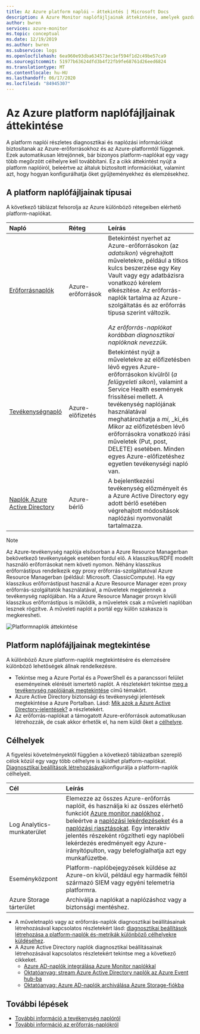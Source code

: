 ```yaml
---
title: Az Azure platform naplói – áttekintés | Microsoft Docs
description: A Azure Monitor naplófájljainak áttekintése, amelyek gazdag és gyakori információkat biztosítanak az Azure-erőforrások működéséről.
author: bwren
services: azure-monitor
ms.topic: conceptual
ms.date: 12/19/2019
ms.author: bwren
ms.subservice: logs
ms.openlocfilehash: 6ea960e93dba634573ec1ef594f1d2c49be57ca9
ms.sourcegitcommit: 51977b63624dfd3b4f22fb9fe68761d26eed6824
ms.translationtype: MT
ms.contentlocale: hu-HU
ms.lasthandoff: 06/17/2020
ms.locfileid: "84945307"
---
```

# <a name="overview-of-azure-platform-logs"></a>Az Azure platform naplófájljainak áttekintése
A platform naplói részletes diagnosztikai és naplózási információkat biztosítanak az Azure-erőforrásokhoz és az Azure-platformtól függenek. Ezek automatikusan létrejönnek, bár bizonyos platform-naplókat egy vagy több megőrzött célhelyre kell továbbítani. Ez a cikk áttekintést nyújt a platform naplóiról, beleértve az általuk biztosított információkat, valamint azt, hogy hogyan konfigurálhatja őket gyűjteményekhez és elemzésekhez.

## <a name="types-of-platform-logs"></a>A platform naplófájljainak típusai
A következő táblázat felsorolja az Azure különböző rétegeiben elérhető platform-naplókat.

| Napló | Réteg | Leírás |
|:---|:---|:---|
| [Erőforrásnaplók](resource-logs.md) | Azure-erőforrások | Betekintést nyerhet az Azure-erőforrásokon (az *adatsíkon*) végrehajtott műveletekre, például a titkos kulcs beszerzése egy Key Vault vagy egy adatbázisra vonatkozó kérelem elkészítése. Az erőforrás-naplók tartalma az Azure-szolgáltatás és az erőforrás típusa szerint változik.<br><br>*Az erőforrás-naplókat korábban diagnosztikai naplóknak nevezzük.*  |
| [Tevékenységnapló](activity-log.md) | Azure-előfizetés | Betekintést nyújt a műveletekre az előfizetésben lévő egyes Azure-erőforrásokon kívülről (*a felügyeleti síkon*), valamint a Service Health események frissítései mellett. A tevékenység naplójának használatával meghatározhatja a _mi_, _ki_és _Mikor_ az előfizetésben lévő erőforrásokra vonatkozó írási műveletek (Put, post, DELETE) esetében. Minden egyes Azure-előfizetéshez egyetlen tevékenységi napló van. |
| [Naplók Azure Active Directory](../../active-directory/reports-monitoring/overview-reports.md) | Azure-bérlő |  A bejelentkezési tevékenység előzményeit és a Azure Active Directory egy adott bérlő esetében végrehajtott módosítások naplózási nyomvonalát tartalmazza.   |

> [!NOTE]
> Az Azure-tevékenység naplója elsősorban a Azure Resource Managerban bekövetkező tevékenységek esetében fordul elő. A klasszikus/RDFE modellt használó erőforrásokat nem követi nyomon. Néhány klasszikus erőforrástípus rendelkezik egy proxy erőforrás-szolgáltatóval Azure Resource Managerban (például: Microsoft. ClassicCompute). Ha egy klasszikus erőforrástípust használ a Azure Resource Manager ezen proxy erőforrás-szolgáltatók használatával, a műveletek megjelennek a tevékenység naplójában. Ha a Azure Resource Manager proxyn kívüli klasszikus erőforrástípus is működik, a műveletek csak a műveleti naplóban lesznek rögzítve. A műveleti naplót a portál egy külön szakasza is megkeresheti.

![Platformnaplók áttekintése](media/platform-logs-overview/logs-overview.png)




## <a name="viewing-platform-logs"></a>Platform naplófájljainak megtekintése
A különböző Azure platform-naplók megtekintésére és elemzésére különböző lehetőségek állnak rendelkezésre.

- Tekintse meg a Azure Portal és a PowerShell és a parancssori felület eseményeinek elérését ismertető naplót. A részletekért tekintse [meg a tevékenység naplójának megtekintése](activity-log.md#view-the-activity-log) című témakört. 
- Azure Active Directory biztonsági és tevékenységi jelentések megtekintése a Azure Portalban. Lásd: [Mik azok a Azure Active Directory-jelentések?](../../active-directory/reports-monitoring/overview-reports.md)  a részletekért.
- Az erőforrás-naplókat a támogatott Azure-erőforrások automatikusan létrehozzák, de csak akkor érhetők el, ha nem küldi őket a [célhelyre](#destinations). 

## <a name="destinations"></a>Célhelyek
A figyelési követelményektől függően a következő táblázatban szereplő célok közül egy vagy több célhelyre is küldhet platform-naplókat. [Diagnosztikai beállítások létrehozásával](diagnostic-settings.md)konfigurálja a platform-naplók célhelyeit.

| Cél | Leírás |
|:---|:---|
| Log Analytics-munkaterület | Elemezze az összes Azure-erőforrás naplóit, és használja ki az összes elérhető funkciót [Azure monitor naplókhoz](data-platform-logs.md) , beleértve a [naplózási lekérdezéseket](../log-query/log-query-overview.md) és a [naplózási riasztásokat](alerts-log.md). Egy interaktív jelentés részeként rögzítheti egy naplóbeli lekérdezés eredményeit egy Azure-irányítópulton, vagy belefoglalhatja azt egy munkafüzetbe. |  |
| Eseményközpont | Platform-naplóbejegyzések küldése az Azure-on kívül, például egy harmadik féltől származó SIEM vagy egyéni telemetria platformra.
| Azure Storage tárterület | Archiválja a naplókat a naplózáshoz vagy a biztonsági mentéshez. |

- A műveletnapló vagy az erőforrás-naplók diagnosztikai beállításainak létrehozásával kapcsolatos részletekért lásd: [diagnosztikai beállítások létrehozása a platform-naplók és-metrikák különböző célhelyekre küldéséhez](diagnostic-settings.md). 
- A Azure Active Directory naplók diagnosztikai beállításainak létrehozásával kapcsolatos részletekért tekintse meg a következő cikkeket.
  - [Azure AD-naplók integrálása Azure Monitor naplókkal](../../active-directory/reports-monitoring/howto-integrate-activity-logs-with-log-analytics.md)
  - [Oktatóanyag: stream Azure Active Directory naplók az Azure Event hub-ba](../../active-directory/reports-monitoring/tutorial-azure-monitor-stream-logs-to-event-hub.md)
  - [Oktatóanyag: Azure AD-naplók archiválása Azure Storage-fiókba](../../active-directory/reports-monitoring/quickstart-azure-monitor-route-logs-to-storage-account.md)



## <a name="next-steps"></a>További lépések

* [További információ a tevékenység naplóról](activity-log.md)
* [További információ az erőforrás-naplókról](resource-logs.md)

